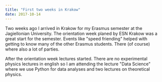 ```yaml
---
title: "First two weeks in Krakow"
date: 2017-10-14
---
```

Two weeks ago I arrived in Krakow for my Erasmus semester at the Jagiellonian University. The orientation week planed by ESN Krakow was a great start for the semester. Events like "speed friending" helped with getting to know many of the other Erasmus students. There (of course) where also a lot of parties.

After the orientation week lectures started. There are no experimental physics lectures in english so I am attending the lecture "Data Science" where we use Python for data analyses and two lectures on theoretical physics.
